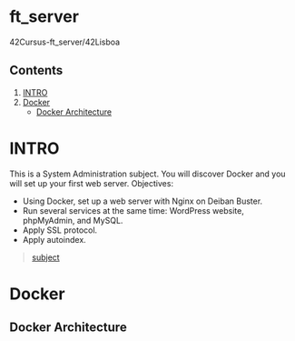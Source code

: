 # ft_server
  42Cursus-ft_server/42Lisboa

## Contents
1. [INTRO](https://github.com/mlanca-c/ft_server#INTRO)
2. [Docker](https://github.com/mlanca-c/ft_server#Docker)
    * [Docker Architecture](https://github.com/mlanca-c/ft_server#Docker-Architecture)
# INTRO
 This is a System Administration subject. You will discover Docker and you will set up your first web server.
 Objectives:
 * Using Docker, set up a web server with Nginx on Deiban Buster.
 * Run several services at the same time: WordPress website, phpMyAdmin, and MySQL.
 * Apply SSL protocol.
 * Apply autoindex.

> [subject](subject.pdf)

# Docker
## Docker Architecture
